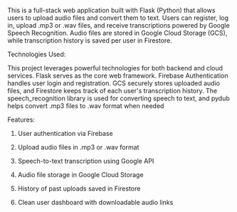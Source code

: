 This is a full-stack web application built with Flask (Python) that allows users to upload audio files and convert them to text. Users can register, log in, upload .mp3 or .wav files, and receive transcriptions powered by Google Speech Recognition. Audio files are stored in Google Cloud Storage (GCS), while transcription history is saved per user in Firestore.

Technologies Used:

This project leverages powerful technologies for both backend and cloud services. Flask serves as the core web framework. Firebase Authentication handles user login and registration. GCS securely stores uploaded audio files, and Firestore keeps track of each user's transcription history. The speech_recognition library is used for converting speech to text, and pydub helps convert .mp3 files to .wav format when needed

Features:

1. User authentication via Firebase

2. Upload audio files in .mp3 or .wav format

3. Speech-to-text transcription using Google API

4. Audio file storage in Google Cloud Storage

5. History of past uploads saved in Firestore

6. Clean user dashboard with downloadable audio links
